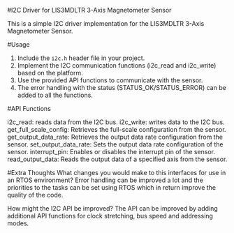 #I2C Driver for LIS3MDLTR 3-Axis Magnetometer Sensor

This is a simple I2C driver implementation for the LIS3MDLTR 3-Axis Magnetometer Sensor.

#Usage

1. Include the `i2c.h` header file in your project.
2. Implement the I2C communication functions (i2c_read and i2c_write) based on the platform.
3. Use the provided API functions to communicate with the sensor.
4. The error handling with the status (STATUS_OK/STATUS_ERROR) can be added to all the functions. 

#API Functions

i2c_read: reads data from the I2C bus.
i2c_write: writes data to the I2C bus.
get_full_scale_config: Retrieves the full-scale configuration from the sensor.
get_output_data_rate: Retrieves the output data rate configuration from the sensor.
set_output_data_rate: Sets the output data rate configuration of the sensor.
interrupt_pin: Enables or disables the interrupt pin of the sensor.
read_output_data: Reads the output data of a specified axis from the sensor.

#Extra Thoughts
What changes you would make to this interfaces for use in an RTOS
environment?
Error handling can be improved a lot and the priorities to the tasks can be set using RTOS which in return improve the quality of the code. 

How might the I2C API be improved?
The API can be improved by adding additional API functions for clock stretching, bus speed and addressing modes. 